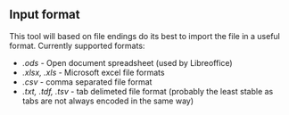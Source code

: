 ## Input format
This tool will based on file endings do its best to import the file in
a useful format. Currently supported formats:

* _.ods_ - Open document spreadsheet (used by Libreoffice)
* _.xlsx, .xls_ - Microsoft excel file formats
* _.csv_ - comma separated file format
* _.txt, .tdf, .tsv_ - tab delimeted file format (probably the least
  stable as tabs are not always encoded in the same way)
  